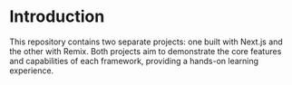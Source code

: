 # Introduction
This repository contains two separate projects: one built with Next.js and the other with Remix. Both projects aim to demonstrate the core features and capabilities of each framework, providing a hands-on learning experience.